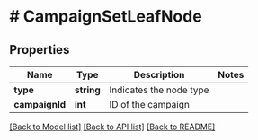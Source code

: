 # # CampaignSetLeafNode

## Properties

Name | Type | Description | Notes
------------ | ------------- | ------------- | -------------
**type** | **string** | Indicates the node type | 
**campaignId** | **int** | ID of the campaign | 

[[Back to Model list]](../../README.md#documentation-for-models) [[Back to API list]](../../README.md#documentation-for-api-endpoints) [[Back to README]](../../README.md)


